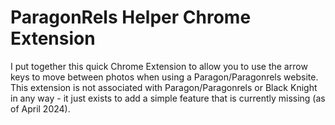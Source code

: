 # ParagonRels Helper Chrome Extension

I put together this quick Chrome Extension to allow you to use the arrow keys to move between photos when using a Paragon/Paragonrels website. This extension is not associated with Paragon/Paragonrels or Black Knight in any way - it just exists to add a simple feature that is currently missing (as of April 2024).
